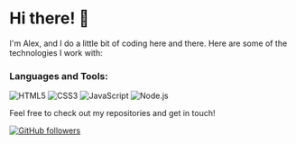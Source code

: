 # Hi there! 👋

I'm Alex, and I do a little bit of coding here and there. Here are some of the technologies I work with:

### Languages and Tools:
![HTML5](https://img.shields.io/badge/-HTML5-E34F26?style=flat-square&logo=html5&logoColor=white)
![CSS3](https://img.shields.io/badge/-CSS3-1572B6?style=flat-square&logo=css3)
![JavaScript](https://img.shields.io/badge/-JavaScript-F7DF1E?style=flat-square&logo=javascript&logoColor=black)
![Node.js](https://img.shields.io/badge/-Node.js-339933?style=flat-square&logo=node.js&logoColor=white)

Feel free to check out my repositories and get in touch!

[![GitHub followers](https://img.shields.io/github/followers/yourusername?label=Follow&style=social)](https://github.com/sharky83)
